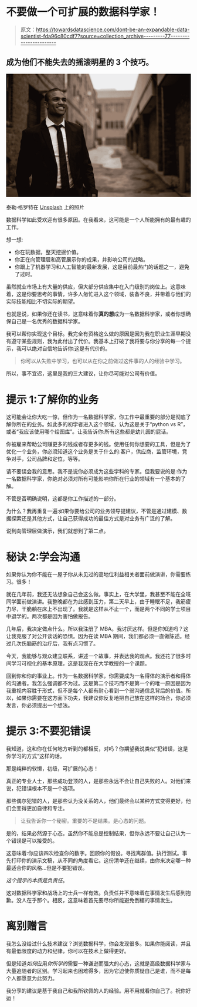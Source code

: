 # 不要做一个可扩展的数据科学家！

> 原文：<https://towardsdatascience.com/dont-be-an-expandable-data-scientist-fda96c80cdf7?source=collection_archive---------77----------------------->

## 成为他们不能失去的摇滚明星的 3 个技巧。

![](img/d94084d47cc2c2898b21223fae5b1e4f.png)

泰勒·格罗特在 [Unsplash](https://unsplash.com?utm_source=medium&utm_medium=referral) 上的照片

数据科学如此受欢迎有很多原因。在我看来，这可能是一个人所能拥有的最有趣的工作。

想一想:

*   你在玩数据，整天挖掘价值。
*   你正在向管理层和高管展示你的成果，并影响公司的战略。
*   你跟上了机器学习和人工智能的最新发展，这是目前最热门的话题之一，避免了过时。

虽然就业市场上有大量的供应，但大部分供应集中在入门级别的岗位上。这意味着，这是你要思考的事情，许多人匆忙进入这个领域，装备不良，并带着与他们的实际技能相比不切实际的期望。

也就是说，如果你还在读书，这意味着你**真的想**成为一名数据科学家，或者你想确保自己是一名优秀的数据科学家。

我可以帮你实现这个目标。我完全有资格这么做的原因是因为我在职业生涯早期没有遵守某些规则，我为此付出了代价。我基本上打破了我将要与你分享的每一个提示，我可以绝对自信地告诉你:这是有代价的。

> 你可以从失败中学习，也可以从在你之前做过这件事的人的经验中学习。

所以，事不宜迟，这里是我的三大建议，让你尽可能对公司有价值。

# 提示 1:了解你的业务

这可能会让你大吃一惊，但作为一名数据科学家，你工作中最重要的部分是彻底了解你所在的业务。如此多的初学者进入这个领域，认为这是关于“python vs R”，或者“我应该使用哪个绘图库”。让我告诉你:所有这些都是幼儿园的屁话。

你被雇来帮助公司赚更多的钱或者存更多的钱。使用任何你想要的工具，但是为了优化一个业务，你必须知道这个业务是关于什么的:客户，供应商，监管环境，竞争对手，公司品牌和定位，等等。

请不要误会我的意思。我不是说你必须成为这些学科的专家。但我要说的是:作为一名数据科学家，你绝对必须对所有可能影响你所在行业的领域有一个基本的了解。

不管是否明确说明，这都是你工作描述的一部分。

为什么？我再重复一遍:如果你要给公司的业务领导提建议，不管是通过建模、数据探索还是其他方式，让自己获得成功的最佳方式是对业务有广泛的了解。

说到向管理层做演示，我们就想到了第二点。

# 秘诀 2:学会沟通

如果你认为你不能在一屋子你从未见过的高地位利益相关者面前做演讲，你需要练习。很多！

就在几年前，我还无法想象自己会这么做。事实上，在大学里，我甚至不能在全班同学面前做演讲。我整晚都在为此感到压力，第二天早上，由于睡眠不足，我筋疲力尽，干脆躺在床上不出现了。我就是这样从不止一个，而是两个不同的学士项目中退学的。两次都是因为害怕做报告。

几年后，我决定做点什么。所以我注册了 MBA。我讨厌这样。但是你知道吗？这让我克服了对公开谈话的恐惧。因为在读 MBA 期间，我们都必须一直做陈述。经过几次伤脑筋的治疗后，我有点习惯了。

今天，我能够与观众建立联系，讲述一个故事，并表达我的观点。我还花了很多时间学习可视化的基本原理，这是我现在在大学教授的一个课题。

回到你和你的事业上。作为一名数据科学家，你需要成为一名得体的演示者和得体的沟通者。我怎么强调都不为过。这是第二个技巧而不是第一个的唯一原因是因为我重视内容胜于形式，但不是每个人都有耐心看到一个弱沟通信息背后的价值。所以，如果你需要在这方面下功夫，我建议你反复地把自己放在这样的场合，你必须发言，你必须提出一个想法。

# 提示 3:不要犯错误

我知道，这和你在任何地方听到的都相反，对吗？你期望我说类似“犯错误，这是你学习的方式”这样的话。

那是纯粹的软懒，初级，可扩展的心态！

真正的专业人士，那些成功登顶的人，是那些永远不会让自己失败的人。对他们来说，犯错误根本不是一个选项。

那些偶尔犯错的人，是那些认为没关系的人，他们最终会以某种方式变得更好，他们会变得更加自律和专注。

> 让我告诉你一个秘密。重要的不是结果。是心态的问题。

是的，结果必然源于心态。虽然你不能总是控制结果，但你永远不要让自己认为一个错误是可以接受的。

这意味着:你应该四次检查你的数字。回顾你的假设。寻找离群值。执行测试。事先打印你的演示文稿，从不同的角度看它。这份清单还在继续，由你来决定哪一种最适合你的风格…但是不要犯错误。

*这个提示的本质是负责任*。

这对数据科学家和战场上的士兵一样有效。负责任并不意味着在事情发生后感到抱歉。没人在乎那个。相反，这意味着首先要尽你所能避免倒楣的事情发生。

# 离别赠言

我怎么没给过什么技术建议？浏览数据科学，你会发现很多。如果你能阅读，并且有最低限度的动力和纪律，你可以在技术上做得更好。

但是知道*如何*应用*你所学的*需要一种谦逊而强大的心态，这就是高级数据科学家与大量追随者的区别。学习起来也困难得多，因为它迫使你质疑自己是谁，而不是每个人都愿意为此努力。

我分享的建议是基于我自己和我所钦佩的人的经验。用不用就看你自己了。祝你好运！